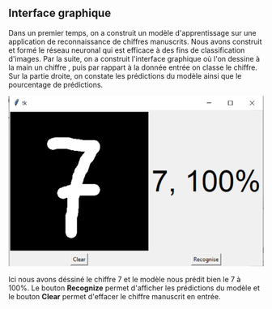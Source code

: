 ## **Interface graphique**

Dans un premier temps, on a construit un modèle d'apprentissage sur une application de reconnaissance de chiffres manuscrits. Nous avons construit et formé le réseau neuronal 
qui est efficace à des fins de classification d'images. 
Par la suite, on a construit l'interface graphique où l'on dessine à la main un chiffre , puis par rappart à la donnée entrée on classe le chiffre.
Sur la partie droite, on constate les prédictions du modèle ainsi que le pourcentage de prédictions.

![images 1](https://github.com/celine29730/Classification-des-donn-es-manuscrites/blob/main/Annotation%202021-01-06%20182905.png)

Ici nous avons déssiné le chiffre 7 et le modèle nous prédit bien le 7 à 100%.
Le bouton **Recognize** permet d'afficher les prédictions du modèle et le bouton **Clear** permet d'effacer le chiffre manuscrit en entrée. 
